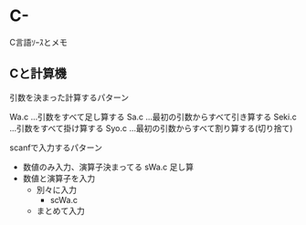 # C-
C言語ｿｰｽとメモ

 ## Cと計算機
 引数を決まった計算するパターン
 
 Wa.c ...引数をすべて足し算する
 Sa.c ...最初の引数からすべて引き算する
 Seki.c ...引数をすべて掛け算する
 Syo.c ...最初の引数からすべて割り算する(切り捨て)
 
 scanfで入力するパターン
 
  - 数値のみ入力、演算子決まってる
    sWa.c 足し算
  - 数値と演算子を入力
    - 別々に入力
      - scWa.c
    - まとめて入力
